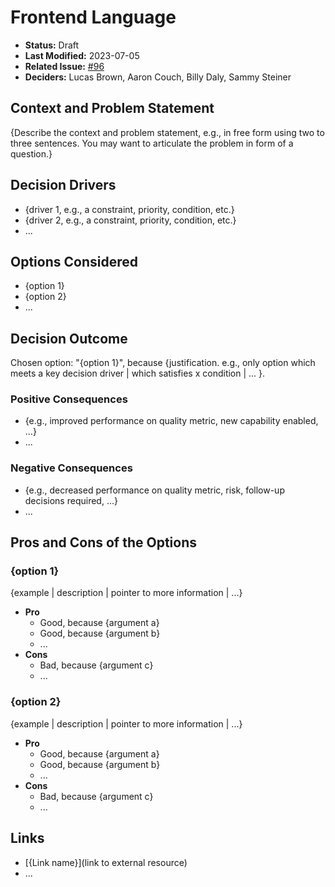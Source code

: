 # Frontend Language

- **Status:** Draft <!-- REQUIRED -->
- **Last Modified:** 2023-07-05 <!-- REQUIRED -->
- **Related Issue:** [#96](https://github.com/HHS/grants-api/issues/96) <!-- RECOMMENDED -->
- **Deciders:** Lucas Brown, Aaron Couch, Billy Daly, Sammy Steiner <!-- REQUIRED -->

## Context and Problem Statement

{Describe the context and problem statement, e.g., in free form using two to three sentences. You may want to articulate the problem in form of a question.}

## Decision Drivers <!-- RECOMMENDED -->

- {driver 1, e.g., a constraint, priority, condition, etc.}
- {driver 2, e.g., a constraint, priority, condition, etc.}
- ...

## Options Considered

- {option 1}
- {option 2}
- ...

## Decision Outcome <!-- REQUIRED -->

Chosen option: "{option 1}", because {justification. e.g., only option which meets a key decision driver | which satisfies x condition | ... }.

### Positive Consequences <!-- OPTIONAL -->

- {e.g., improved performance on quality metric, new capability enabled, ...}
- ...

### Negative Consequences <!-- OPTIONAL -->

- {e.g., decreased performance on quality metric, risk, follow-up decisions required, ...}
- ...

## Pros and Cons of the Options <!-- OPTIONAL -->

### {option 1}

{example | description | pointer to more information | ...} <!-- OPTIONAL -->

- **Pro**
  - Good, because {argument a}
  - Good, because {argument b}
  - ...
- **Cons**
  - Bad, because {argument c}
  - ...

### {option 2}

{example | description | pointer to more information | ...} <!-- OPTIONAL -->

- **Pro**
  - Good, because {argument a}
  - Good, because {argument b}
  - ...
- **Cons**
  - Bad, because {argument c}
  - ...

## Links <!-- OPTIONAL -->

- [{Link name}](link to external resource)
- ...
